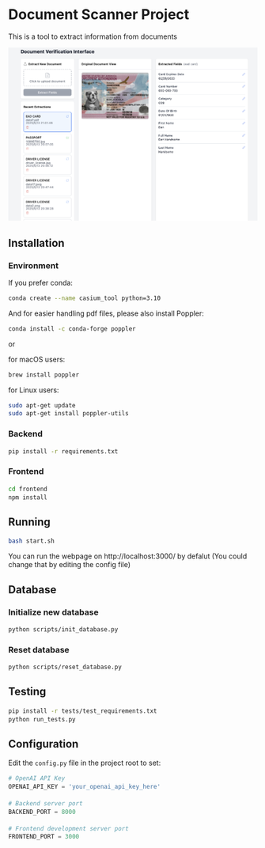 # Document Scanner Project

This is a tool to extract information from documents

![webpage](uploads/main.png)



## Installation

### Environment

If you prefer conda:

```bash
conda create --name casium_tool python=3.10
```

And for easier handling pdf files, please also install Poppler:

```bash
conda install -c conda-forge poppler
```

or

for macOS users:

```bash
brew install poppler
```

for Linux users:

```bash
sudo apt-get update
sudo apt-get install poppler-utils
```


### Backend

```bash
pip install -r requirements.txt
```

### Frontend

```bash
cd frontend
npm install
```

## Running

```bash
bash start.sh
```

You can run the webpage on http://localhost:3000/  by defalut (You could change that by editing the config file)


## Database

### Initialize new database

```bash
python scripts/init_database.py
```

### Reset database

```bash
python scripts/reset_database.py
```

## Testing

```bash
pip install -r tests/test_requirements.txt
python run_tests.py
```

## Configuration

Edit the `config.py` file in the project root to set:

```python
# OpenAI API Key
OPENAI_API_KEY = 'your_openai_api_key_here'

# Backend server port
BACKEND_PORT = 8000

# Frontend development server port
FRONTEND_PORT = 3000
```

